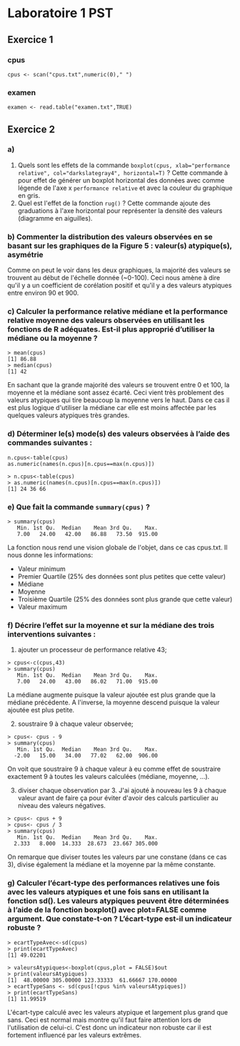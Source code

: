 # Laboratoire 1 PST

## Exercice 1

### cpus
```
cpus <- scan("cpus.txt",numeric(0)," ")
```

### examen
```
examen <- read.table("examen.txt",TRUE)
```

## Exercice 2

### a)

1. Quels sont les effets de la commande `boxplot(cpus, xlab="performance relative", col="darkslategray4", horizontal=T)` ?
	Cette commande à pour effet de générer un boxplot horizontal des données avec comme légende de l'axe x `performance relative` et avec la couleur du graphique en gris.
2. Quel est l'effet de la fonction `rug()` ?
	Cette commande ajoute des graduations à l'axe horizontal pour représenter la densité des valeurs (diagramme en aiguilles).
	
### b) Commenter la distribution des valeurs observées en se basant sur les graphiques de la Figure 5 : valeur(s) atypique(s), asymétrie
Comme on peut le voir dans les deux graphiques, la majorité des valeurs se trouvent au début de l'échelle donnée (~0-100). Ceci nous amène à dire qu'il y a un coefficient de corélation positif et qu'il y a des valeurs atypiques entre environ 90 et 900.

### c) Calculer la performance relative médiane et la performance relative moyenne des valeurs observées en utilisant les fonctions de R adéquates. Est-il plus approprié d’utiliser la médiane ou la moyenne ?
```
> mean(cpus)
[1] 86.88
> median(cpus)
[1] 42
```

En sachant que la grande majorité des valeurs se trouvent entre 0 et 100, la moyenne et la médiane sont assez écarté. Ceci vient très problement des valeurs atypiques qui tire beaucoup la moyenne vers le haut.
Dans ce cas il est plus logique d'utiliser la médiane car elle est moins affectée par les quelques valeurs atypiques très grandes.

### d) Déterminer le(s) mode(s) des valeurs observées à l’aide des commandes suivantes :
```
n.cpus<-table(cpus)
as.numeric(names(n.cpus)[n.cpus==max(n.cpus)])
```

```
> n.cpus<-table(cpus)
> as.numeric(names(n.cpus)[n.cpus==max(n.cpus)])
[1] 24 36 66
```

### e) Que fait la commande `summary(cpus)` ?
```
> summary(cpus)
   Min. 1st Qu.  Median    Mean 3rd Qu.    Max. 
   7.00   24.00   42.00   86.88   73.50  915.00 
```

La fonction nous rend une vision globale de l'objet, dans ce cas cpus.txt. Il nous donne les informations:
- Valeur minimum
- Premier Quartile (25% des données sont plus petites que cette valeur)
- Médiane
- Moyenne
- Troisième Quartile (25% des données sont plus grande que cette valeur)
- Valeur maximum

### f) Décrire l’effet sur la moyenne et sur la médiane des trois interventions suivantes :

1. ajouter un processeur de performance relative 43;
```
> cpus<-c(cpus,43)
> summary(cpus)
   Min. 1st Qu.  Median    Mean 3rd Qu.    Max. 
   7.00   24.00   43.00   86.02   71.00  915.00 
```

La médiane augmente puisque la valeur ajoutée est plus grande que la médiane précédente.
A l'inverse, la moyenne descend puisque la valeur ajoutée est plus petite.

2. soustraire 9 à chaque valeur observée;
```
> cpus<- cpus - 9
> summary(cpus)
   Min. 1st Qu.  Median    Mean 3rd Qu.    Max. 
  -2.00   15.00   34.00   77.02   62.00  906.00
```

On voit que soustraire 9 à chaque valeur à eu comme effet de soustraire exactement 9 à toutes les valeurs calculées (médiane, moyenne, ...).

3. diviser chaque observation par 3.
J'ai ajouté à nouveau les 9 à chaque valeur avant de faire ça pour éviter d'avoir des calculs particulier au niveau des valeurs négatives.
```
> cpus<- cpus + 9
> cpus<- cpus / 3
> summary(cpus)
   Min. 1st Qu.  Median    Mean 3rd Qu.    Max. 
  2.333   8.000  14.333  28.673  23.667 305.000
```

On remarque que diviser toutes les valeurs par une constane (dans ce cas 3), divise également la médiane et la moyenne par la même constante.

### g) Calculer l’écart-type des performances relatives une fois avec les valeurs atypiques et une fois sans en utilisant la fonction sd(). Les valeurs atypiques peuvent être déterminées à l’aide de la fonction boxplot() avec plot=FALSE comme argument. Que constate-t-on ? L’écart-type est-il un indicateur robuste ?
```
> ecartTypeAvec<-sd(cpus)
> print(ecartTypeAvec)
[1] 49.02201

> valeursAtypiques<-boxplot(cpus,plot = FALSE)$out
> print(valeursAtypiques)
[1]  48.00000 305.00000 123.33333  61.66667 170.00000
> ecartTypeSans <- sd(cpus[!cpus %in% valeursAtypiques])
> print(ecartTypeSans)
[1] 11.99519
```

L'écart-type calculé avec les valeurs atypique et largement plus grand que sans. Ceci est normal mais montre qu'il faut faire attention lors de l'utilisation de celui-ci. C'est donc un indicateur non robuste car il est fortement influencé par les valeurs extrêmes.